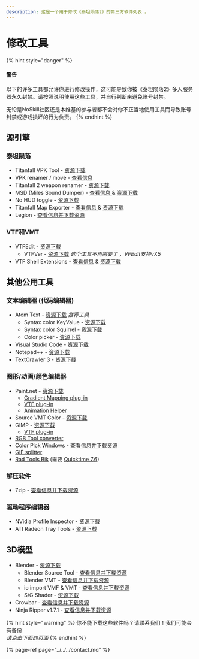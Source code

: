 ```yaml
---
description: 这是一个用于修改《泰坦陨落2》的第三方软件列表 。
---
```


# 修改工具

{% hint style="danger" %}
#### 警告

以下的许多工具都允许你进行修改操作，这可能导致你被《泰坦陨落2》多人服务器永久封禁。请按照说明使用这些工具，并自行判断来避免账号封禁。 

无论是NoSkill社区还是本维基的参与者都不会对你不正当地使用工具而导致账号封禁或游戏损坏的行为负责。
{% endhint %}

## 源引擎

### 泰坦陨落

* Titanfall VPK Tool - [资源下载](https://github.com/Wanty5883/Titanfall2/blob/master/tools/Titanfall_VPKTool3.4_Portable.zip)
* VPK renamer / move - [查看信息](../how-to-backup-extract-and-repack.md#vpk-rename-move-batch-script)
* Titanfall 2 weapon renamer - [资源下载](https://bitbucket.org/lunderdeamon/tf2renamer)
* MSD \(Miles Sound Dumper\) - [查看信息 ](https://github.com/Lyxica/Miles-10-Sound-Dumper)& [资源下载](https://github.com/Lyxica/Miles-10-Sound-Dumper/releases/tag/v1.0-tf2-beta1)
* No HUD toggle - [资源下载](https://www.moddb.com/games/titanfall-2/downloads/toggle-hud5)
* Titanfall Map Exporter - [查看信息 ](../../../r2-ripping/exporting-maps.md)& [资源下载](https://raw.githubusercontent.com/Wanty5883/Titanfall2/master/tools/TitanfallMapExporter.py)
* Legion - [查看信息并下载资源](https://wiki.modme.co/wiki/apps/Legion.html)

### VTF和VMT

* VTFEdit - [资源下载](https://github.com/Wanty5883/Titanfall2/blob/master/tools/vtfedit133.zip)
  * VTFVer - [资源下载](http://cra0kalo.com/public/VTFVer.zip) _这个工具不再需要了 ，VFEdit支持v7.5_
* VTF Shell Extensions - [查看信息](https://developer.valvesoftware.com/wiki/VTF_Shell_Extensions) & [资源下载](https://www.wunderboy.org/valve-hl2source-sdk-tools/#vtf_shell)

## 其他公用工具

### 文本编辑器 \(代码编辑器\)

* Atom Text - [资源下载](https://atom.io/) _推荐工具_
  * Syntax color KeyValue - [资源下载](https://atom.io/packages/language-source-cfg)
  * Syntax color Squirrel - [资源下载](https://atom.io/packages/squirrel-language)
  * Color picker - [资源下载](https://atom.io/packages/color-picker)
* Visual Studio Code - [资源下载](https://code.visualstudio.com/)
* Notepad++ - [资源下载](https://notepad-plus-plus.org/downloads/)
* TextCrawler 3 - [资源下载](https://www.digitalvolcano.co.uk/tcdownloads.html)

### 图形/动画/颜色编辑器

* Paint.net - [资源下载](https://www.getpaint.net/)
  * [Gradient Mapping plug-in](https://forums.getpaint.net/topic/6265-gradient-mapping/)
  * [VTF plug-in](https://github.com/Wanty5883/Titanfall2/blob/master/tools/pdnvtfplugin111.zip)
  * [Animation Helper](https://pixelbyte.itch.io/paint-net-sprite-plugin)
* Source VMT Color - [资源下载](https://dev.cra0kalo.com/?p=155)
* GIMP - [资源下载](https://www.gimp.org/downloads/)
  * [VTF plug-in](https://www.tophattwaffle.com/downloads/gimp-vtf-plugin/)
* [RGB Tool converter](http://hewmc.blogspot.fr/2012/12/rgb-to-percentage-converter.html)
* Color Pick Windows - [查看信息并下载资源](https://pixelbyte.itch.io/color-pick)
* [GIF splitter](https://ezgif.com/split)
* [Rad Tools Bik](http://www.radgametools.com/bnkdown.htm) \(需要 [Quicktime 7.6](https://support.apple.com/downloads/quicktime)\)

### 解压软件

* 7zip - [查看信息并下载资源](https://www.7-zip.org/)

### 驱动程序编辑器

* NVidia Profile Inspector - [资源下载](https://nvidia-inspector.en.lo4d.com/windows)
* ATI Radeon Tray Tools - [资源下载](https://www.majorgeeks.com/files/details/ati_tray_tools.html)

## 3D模型

* Blender - [资源下载](https://www.blender.org/)
  * Blender Source Tool - [查看信息并下载资源](https://steamreview.org/BlenderSourceTools/)
  * Blender VMT - [查看信息并下载资源](https://github.com/lasa01/blender-vmt)
  * io import VMF & VMT - [查看信息并下载资源](https://github.com/lasa01/io_import_vmf)
  * S/G Shader - [资源下载](https://github.com/Wanty5883/Titanfall2/blob/master/tools/SG_Shader.blend)
* Crowbar - [查看信息并下载资源](http://steamcommunity.com/groups/CrowbarTool)
* Ninja Ripper v1.7.1 - [查看信息并下载资源](https://cgig.ru/ninjaripper/)



{% hint style="warning" %}
你不能下载这些软件吗？请联系我们！我们可能会有备份  
_请点击下面的页面_
{% endhint %}

{% page-ref page="../../../contact.md" %}

